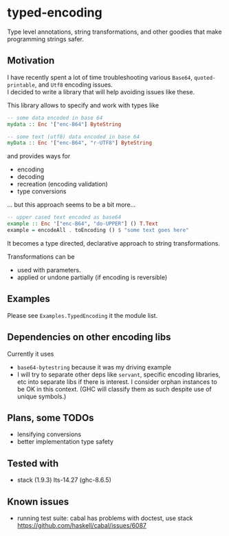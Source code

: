 # typed-encoding
Type level annotations, string transformations, and other goodies that make programming strings safer.

## Motivation
I have recently spent a lot of time troubleshooting various `Base64`, `quoted-printable`, and `Utf8` encoding issues.  
I decided to write a library that will help avoiding issues like these.

This library allows to specify and work with types like

```Haskell
-- some data encoded in base 64
mydata :: Enc '["enc-B64"] ByteString

-- some text (utf8) data encoded in base 64 
myData :: Enc '["enc-B64", "r-UTF8"] ByteString
```

and provides ways for 
   - encoding
   - decoding
   - recreation (encoding validation)
   - type conversions

... but this approach seems to be a bit more...

```Haskell
-- upper cased text encoded as base64
example :: Enc '["enc-B64", "do-UPPER"] () T.Text
example = encodeAll . toEncoding () $ "some text goes here"
```

It becomes a type directed, declarative approach to string transformations.

Transformations can be
   - used with parameters.
   - applied or undone partially (if encoding is reversible)
 
## Examples 

Please see `Examples.TypedEncoding` it the module list.
 
## Dependencies on other encoding libs

Currently it uses
   - `base64-bytestring` because it was my driving example
   - I will try to separate other deps like `servant`, specific encoding libraries, etc into separate libs if there is interest. I consider orphan instances to be OK in this context. (GHC will classify them as such despite use of unique symbols.)

## Plans, some TODOs
   - lensifying conversions 
   - better implementation type safety

## Tested with
   - stack (1.9.3) lts-14.27 (ghc-8.6.5)

## Known issues
   - running test suite: cabal has problems with doctest, use stack  
   https://github.com/haskell/cabal/issues/6087   